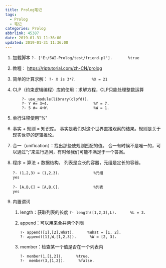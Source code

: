 ```yaml
---
title: Prolog笔记
tags:
  - Prolog
  - 笔记
categories: Prolog
abbrlink: 45387
date: 2019-01-31 11:36:00
updated: 2019-01-31 11:36:00
---
```


1. 加载脚本
	`?- ['E:/SWI-Prolog/test/friend.pl'].       %true`
<escape><!-- more --></escape>

2. 教程： https://riptutorial.com/zh-CN/prolog

3. 简单的计算求解：
    `?- X is 3*7.       %X = 21`

4. CLP（约束逻辑编程）库的使用：求解方程，CLP只能处理整数运算
    ```
        ?- use_module(library(clpfd)).
        ?- Y #= 3+4.                    %Y = 7.
        ?- 5 #= 4+W.                    %W = 1.
    ```

5. 单行注释使用"%"

6. 事实 + 规则 = 知识库。       事实是我们对这个世界直接观察的结果。规则是关于现实世界的逻辑推论。

7. 合一（unification）：找出那些使规则匹配的值。
   合一有时候不是唯一的，可以通过“;”来进行追问，有时候我们可能不满足于一个答案。

8. 程序 = 算法 + 数据结构。      列表是变长的容器，元组是定长的容器。
    ```
    ?- (1,2,3) = (1,2,3).               %元组
    yes
    
    ?- [A,B,C] = [A,B,C].               %列表
    yes
    ```

9. 内置谓词

    1. length：获取列表的长度   `?- length([1,2,3],L).      %L = 3.`
    
    2. append：可以用来合并两个列表   
        ```
        ?- append([1],[2],What).      %What = [1, 2].
        ?- append([1],W,[1,2,3]).      %W = [2, 3].
        ```
    
    3. member：检查某一个值是否在一个列表内  
        ```
        ?- member(1,[1,2]).      %true.
        ?-  member(3,[1,2]).      %false.
        ``` 
    


